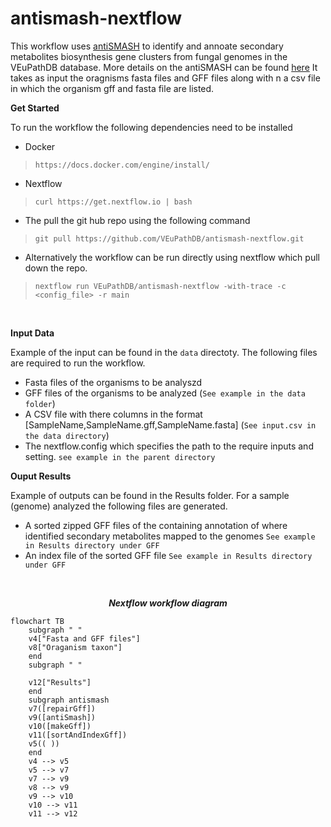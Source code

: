 # antismash-nextflow
This workflow uses [antiSMASH](https://antismash.secondarymetabolites.org/#!/about) to identify and annoate secondary metabolites biosynthesis gene clusters from fungal genomes in the VEuPathDB database. More details on the antiSMASH can be found [here](https://academic.oup.com/nar/article/51/W1/W46/7151336?login=true)
It takes as input the oragnisms fasta files and GFF files along with n a csv file in which the organism gff and fasta file are listed. 

**<p align=left>Get Started</p>**
To run the workflow the following dependencies need to be installed

* Docker
> `https://docs.docker.com/engine/install/`
* Nextflow
> `curl https://get.nextflow.io | bash`

* The pull the git hub repo using the following command
> `git pull https://github.com/VEuPathDB/antismash-nextflow.git`

* Alternatively the workflow can be run directly using nextflow which pull down the repo. 
> `nextflow run VEuPathDB/antismash-nextflow -with-trace -c  <config_file> -r main`

<br />


**<p align=left>Input Data</p>**
Example of the input can be found in the `data` directoty. The following files are required to run the workflow.
* Fasta files of the organisms to be analyszd
* GFF files of the organisms to be analyzed (`See example in the data folder`)
* A CSV file with there columns in the format [SampleName,SampleName.gff,SampleName.fasta] (`See input.csv in the data directory`)
* The nextflow.config which specifies the path to the require inputs and setting. `see example in the parent directory`

**<p align=left>Ouput Results</p>**
Example of outputs can be found in the Results folder. For a sample (genome) analyzed the following files are generated.
* A sorted zipped GFF files of the containing annotation of where identified secondary metabolites mapped to the genomes `See example in Results directory under GFF`
* An index file of the sorted GFF file `See example in Results directory under GFF`

<br />

***<p align=center>Nextflow workflow diagram</p>*** 
```mermaid
flowchart TB
    subgraph " "
    v4["Fasta and GFF files"]
    v8["Oraganism taxon"]
    end
    subgraph " "
    
    v12["Results"]
    end
    subgraph antismash
    v7([repairGff])
    v9([antiSmash])
    v10([makeGff])
    v11([sortAndIndexGff])
    v5(( ))
    end
    v4 --> v5
    v5 --> v7
    v7 --> v9
    v8 --> v9
    v9 --> v10
    v10 --> v11
    v11 --> v12
```